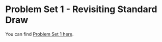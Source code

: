 # Problem Set 1 - Revisiting Standard Draw

You can find [Problem Set 1 here](https://docs.google.com/document/d/1sCrlmkAXMCLbDbMBiU7f6JwgvHg4_s3TFsXvoB7fexk/edit?usp=sharing). 